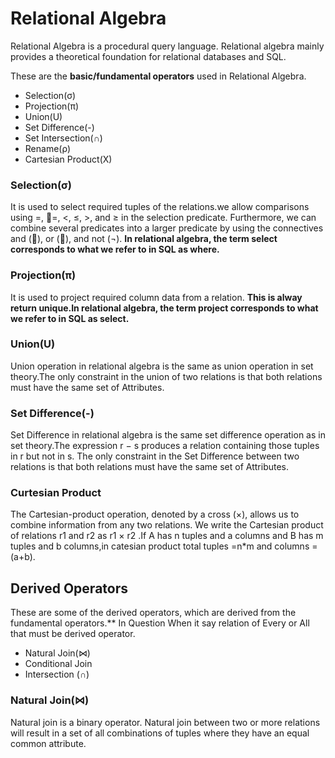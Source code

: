 # Relational Algebra

Relational Algebra is a procedural query language. Relational algebra mainly provides a theoretical foundation for relational databases and SQL.

These are the **basic/fundamental operators** used in Relational Algebra.

  - Selection(σ)
  - Projection(π)
  - Union(U)
  - Set Difference(-)
  - Set Intersection(∩)
  - Rename(ρ)
  - Cartesian Product(X)
    
### Selection(σ)
It is used to select required tuples of the relations.we allow comparisons using =, =, <, ≤, >, and ≥ in the selection predicate. Furthermore, we can combine several predicates into a larger predicate by using the connectives and (∧), or (∨), and not (¬). **In relational algebra, the term select corresponds to what we refer to in SQL as where.**

###  Projection(π)
It is used to project required column data from a relation. **This is alway return unique.In relational algebra, the term project corresponds to what we refer to in SQL as select.**

### Union(U)
Union operation in relational algebra is the same as union operation in set theory.The only constraint in the union of two relations is that both relations must have the same set of Attributes.  

### Set Difference(-)
Set Difference in relational algebra is the same set difference operation as in set theory.The expression r − s produces a relation containing those tuples in r but not in s. The only constraint in the Set Difference between two relations is that both relations must have the same set of Attributes.  

### Curtesian Product
The Cartesian-product operation, denoted by a cross (×), allows us to combine information from any two relations. We write the Cartesian product of relations
r1 and r2 as r1 × r2 .If A has n tuples and a columns and B has m tuples and b columns,in catesian product total tuples =n*m and columns = (a+b).

## Derived Operators
These are some of the derived operators, which are derived from the fundamental operators.** In Question When it say relation of Every or All that must be derived operator.

  - Natural Join(⋈)
  - Conditional Join
  - Intersection (∩)

### Natural Join(⋈)
Natural join is a binary operator. Natural join between two or more relations will result in a set of all combinations of tuples where they have an equal common attribute. 
